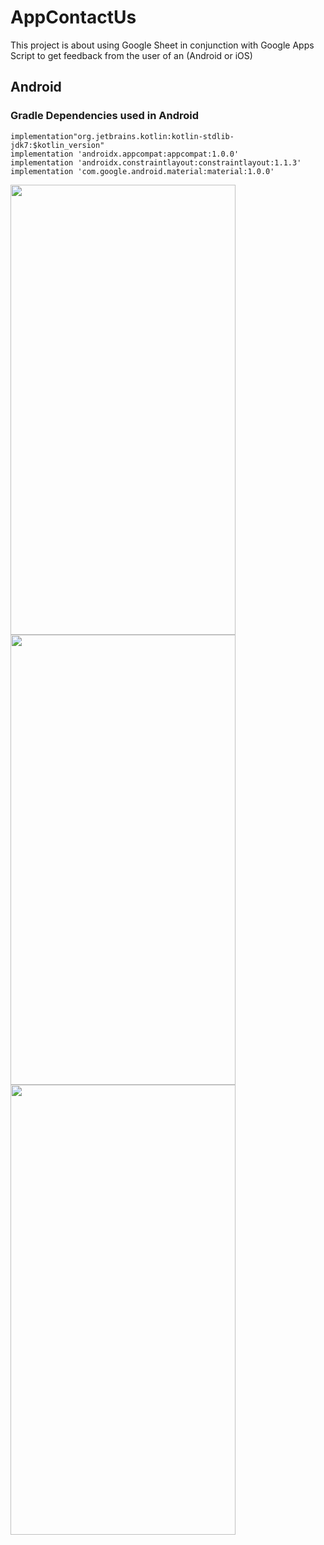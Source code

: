 # AppContactUs
This project is about using Google Sheet in conjunction with Google Apps Script to get feedback from the user of an (Android or iOS)

## Android

### Gradle Dependencies used in Android

```
implementation"org.jetbrains.kotlin:kotlin-stdlib-jdk7:$kotlin_version"
implementation 'androidx.appcompat:appcompat:1.0.0'
implementation 'androidx.constraintlayout:constraintlayout:1.1.3'
implementation 'com.google.android.material:material:1.0.0'
```

<img src="https://user-images.githubusercontent.com/22748496/56099020-a0dcb100-5eff-11e9-855f-8a7562ec5593.png" width="360" height="720">     <img src="https://user-images.githubusercontent.com/22748496/56099021-a76b2880-5eff-11e9-922f-620a852f8dc9.png" width="360" height="720">   <img src="https://user-images.githubusercontent.com/22748496/56099023-b520ae00-5eff-11e9-952d-08cd5a4198af.png" width="360" height="720">
